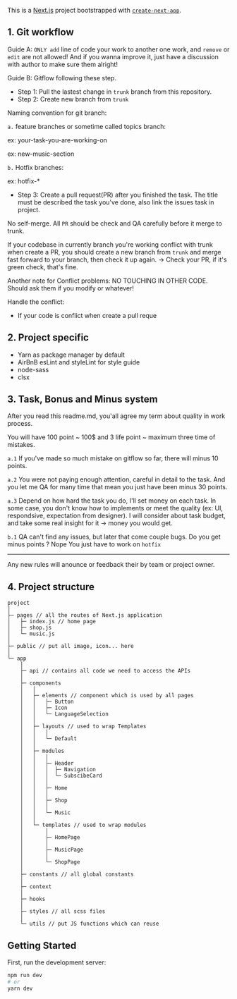 This is a [Next.js](https://nextjs.org/) project bootstrapped with [`create-next-app`](https://github.com/vercel/next.js/tree/canary/packages/create-next-app).

## 1. Git workflow
Guide A: `ONLY add` line of code your work to another one work, and `remove` or `edit` are not allowed! And if you wanna improve it, just have a discussion with author to make sure them alright!

Guide B: Gitflow following these step.
- Step 1:  Pull the lastest change in `trunk` branch from this repository.
- Step 2: Create new branch from `trunk` 

Naming convention for git branch:

`a.` feature branches or sometime called topics branch: 

ex: your-task-you-are-working-on

ex: new-music-section

`b.` Hotfix branches: 

ex: hotfix-*

- Step 3: Create a pull request(PR) after you finished the task. The title must be described the task you've done, also link the issues task in project. 

No self-merge. All `PR` should be check and QA carefully before it merge to trunk.

If your codebase in currently branch you're working conflict with trunk when create a PR, you should create a new branch from `trunk` and merge fast forward to your branch, then check it up again. -> Check your PR, if it's green check, that's fine. 

Another note for Conflict problems: NO TOUCHING IN OTHER CODE. Should ask them if you modify or whatever!

Handle the conflict:
- If your code is conflict when create a pull reque
## 2. Project specific
- Yarn as package manager by default
- AirBnB esLint and styleLint for style guide
- node-sass
- clsx

## 3. Task, Bonus and Minus system
After you read this readme.md, you'all agree my term about quality in work process.

You will have 100 point ~ 100$ and 3 life point ~ maximum three time of mistakes.

`a.1` If you've made so much mistake on gitflow so far, there will minus 10 points.

`a.2` You were not paying enough attention, careful in detail to the task. And you let me QA for many time that mean you just have been minus 30 points.

`a.3` Depend on how hard the task you do, I'll set money on each task. In some case, you don't know how to implements or meet the quality (ex: UI, respondsive, expectation from designer). I will consider about task budget, and take some real insight for it -> money you would get.

`b.1` QA can't find any issues, but later that come couple bugs. Do you get minus points ? Nope You just have to work on `hotfix`

--------

Any new rules will anounce or feedback their by team or project owner.

## 4. Project structure

```
project
│
├─ pages // all the routes of Next.js application
│   ├─ index.js // home page
│   ├─ shop.js
│   └─ music.js
│
├─ public // put all image, icon... here
│
└─ app
    │
    ├─ api // contains all code we need to access the APIs
    │
    ├─ components
    │   │
    │   ├─ elements // component which is used by all pages
    │   │   ├─ Button
    │   │   ├─ Icon
    │   │   └─ LanguageSelection
    │   │
    │   ├─ layouts // used to wrap Templates
    │   │   │
    │   │   └─ Default
    │   │
    │   ├─ modules
    │   │   │
    │   │   ├─ Header
    │   │   │  ├─ Navigation
    │   │   │  └─ SubscibeCard
    │   │   │
    │   │   ├─ Home
    │   │   │
    │   │   ├─ Shop
    │   │   │
    │   │   └─ Music
    │   │
    │   └─ templates // used to wrap modules
    │       │
    │       ├─ HomePage
    │       │
    │       ├─ MusicPage
    │       │
    │       └─ ShopPage
    │
    ├─ constants // all global constants
    │
    ├─ context
    │
    ├─ hooks
    │
    ├─ styles // all scss files
    │
    └─ utils // put JS functions which can reuse
``` 

## Getting Started

First, run the development server:

```bash
npm run dev
# or
yarn dev
```



